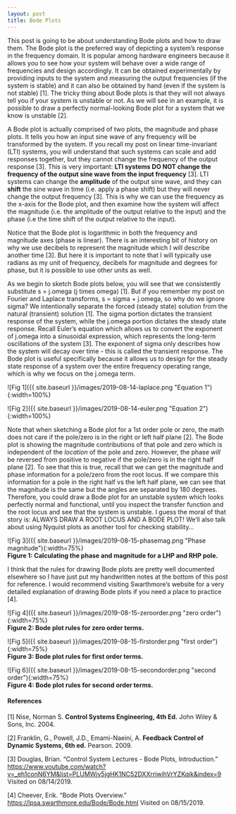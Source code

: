 ```yaml
---
layout: post
title: Bode Plots 
---
```


This post is going to be about understanding Bode plots and how to draw them. The Bode plot is the preferred way of depicting a system’s response in the frequency domain. It is popular among hardware engineers because it allows you to see how your system will behave over a wide range of frequencies and design accordingly. It can be obtained experimentally by providing inputs to the system and measuring the output frequencies (if the system is stable) and it can also be obtained by hand (even if the system is not stable) [1]. The tricky thing about Bode plots is that they will not always tell you if your system is unstable or not. As we will see in an example, it is possible to draw a perfectly normal-looking Bode plot for a system that we know is unstable [2]. 

A Bode plot is actually comprised of two plots, the magnitude and phase plots. It tells you how an input sine wave of any frequency will be transformed by the system. If you recall my post on linear time-invariant (LTI) systems, you will understand that such systems can scale and add responses together, but they cannot change the frequency of the output response [3]. This is very important: **LTI systems DO NOT change the frequency of the output sine wave from the input frequency** [3]. LTI systems can change the **amplitude** of the output sine wave, and they can **shift** the sine wave in time (i.e. apply a phase shift) but they will never change the output frequency [3]. This is why we can use the frequency as the x-axis for the Bode plot, and then examine how the system will affect the magnitude (i.e. the amplitude of the output relative to the input) and the phase (i.e the time shift of the output relative to the input). 

Notice that the Bode plot is logarithmic in both the frequency and magnitude axes (phase is linear). There is an interesting bit of history on why we use decibels to represent the magnitude which I will describe another time [3]. But here it is important to note that I will typically use radians as my unit of frequency, decibels for magnitude and degrees for phase, but it is possible to use other units as well. 

As we begin to sketch Bode plots below, you will see that we consistently substitute s = j.omega (j times omega) [1]. But if you remember my post on Fourier and Laplace transforms, s = sigma + j.omega, so why do we ignore sigma? We intentionally separate the forced (steady state) solution from the natural (transient) solution [1]. The sigma portion dictates the transient response of the system, while the j.omega portion dictates the steady state response. Recall Euler’s equation which allows us to convert the exponent of j.omega into a sinusoidal expression, which represents the long-term oscillations of the system [3]. The exponent of sigma only describes how the system will decay over time - this is called the transient response. The Bode plot is useful specifically because it allows us to design for the steady state response of a system over the entire frequency operating range, which is why we focus on the j.omega term. 

![Fig 1]({{ site.baseurl }}/images/2019-08-14-laplace.png "Equation 1"){:width=100%}  

![Fig 2]({{ site.baseurl }}/images/2019-08-14-euler.png "Equation 2"){:width=100%}  

Note that when sketching a Bode plot for a 1st order pole or zero, the math does not care if the pole/zero is in the right or left half plane [2]. The Bode plot is showing the magnitude contributions of that pole and zero which is independent of the *location* of the pole and zero. However, the phase *will* be reversed from positive to negative if the pole/zero is in the right half plane [2]. To see that this is true, recall that we can get the magnitude and phase information for a pole/zero from the root locus. If we compare this information for a pole in the right half vs the left half plane, we can see that the magnitude is the same but the angles are separated by 180 degrees. Therefore, you could draw a Bode plot for an unstable system which looks perfectly normal and functional, until you inspect the transfer function and the root locus and see that the system is unstable. I guess the moral of that story is: ALWAYS DRAW A ROOT LOCUS AND A BODE PLOT! We’ll also talk about using Nyquist plots as another tool for checking stability…

![Fig 3]({{ site.baseurl }}/images/2019-08-15-phasemag.png "Phase magnitude"){:width=75%}  
**Figure 1: Calculating the phase and magnitude for a LHP and RHP pole.**

I think that the rules for drawing Bode plots are pretty well documented elsewhere so I have just put my handwritten notes at the bottom of this post for reference. I would recommend visiting Swarthmore’s website for a very detailed explanation of drawing Bode plots if you need a place to practice [4].

![Fig 4]({{ site.baseurl }}/images/2019-08-15-zeroorder.png "zero order"){:width=75%}  
**Figure 2: Bode plot rules for zero order terms.**

![Fig 5]({{ site.baseurl }}/images/2019-08-15-firstorder.png "first order"){:width=75%}  
**Figure 3: Bode plot rules for first order terms.**

![Fig 6]({{ site.baseurl }}/images/2019-08-15-secondorder.png "second order"){:width=75%}  
**Figure 4: Bode plot rules for second order terms.**

#### References
[1] Nise, Norman S. **Control Systems Engineering, 4th Ed.** John Wiley & Sons, Inc. 2004. 

[2] Franklin, G., Powell, J.D., Emami-Naeini, A. **Feedback Control of Dynamic Systems, 6th ed.** Pearson. 2009.

[3] Douglas, Brian. “Control System Lectures - Bode Plots, Introduction.” <https://www.youtube.com/watch?v=_eh1conN6YM&list=PLUMWjy5jgHK1NC52DXXrriwihVrYZKqjk&index=9> Visited on 08/14/2019. 

[4] Cheever, Erik. “Bode Plots Overview.” <https://lpsa.swarthmore.edu/Bode/Bode.html> Visited on 08/15/2019.
